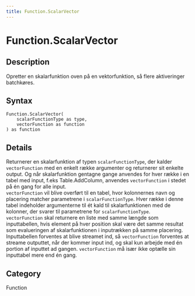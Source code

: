 ```yaml
---
title: Function.ScalarVector
---
```


# Function.ScalarVector


## Description

Opretter en skalarfunktion oven på en vektorfunktion, så flere aktiveringer batchkøres.


## Syntax

```powerquery
Function.ScalarVector(
    scalarFunctionType as type,
    vectorFunction as function
) as function
```


## Details

Returnerer en skalarfunktion af typen <code>scalarFunctionType</code>, der kalder <code>vectorFunction</code> med en enkelt række argumenter og returnerer sit enkelte output. Og når skalarfunktion gentagne gange anvendes for hver række i en tabel med input, f.eks Table.AddColumn, anvendes <code>vectorFunction</code> i stedet på én gang for alle input. <br /><code>vectorFunction</code> vil blive overført til en tabel, hvor kolonnernes navn og placering matcher parametrene i <code>scalarFunctionType</code>. Hver række i denne tabel indeholder argumenterne til ét kald til skalarfunktionen med de kolonner, der svarer til parametrene for <code>scalarFunctionType</code>. <br /><code>vectorFunction</code> skal returnere en liste med samme længde som inputtabellen, hvis element på hver position skal være det samme resultat som evalueringen af skalarfunktionen i inputrækken på samme placering. <br />Inputtabellen forventes at blive streamet ind, så <code>vectorFunction</code> forventes at streame outputtet, når der kommer input ind, og skal kun arbejde med én portion af inputtet ad gangen. <code>vectorFunction</code> må især ikke optælle sin inputtabel mere end én gang.<br />



## Category
Function
